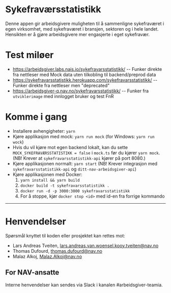 # Sykefraværsstatistikk

Denne appen gir arbeidsgivere muligheten til å sammenligne sykefraværet i egen virksomhet, med sykefraværet i bransjen, sektoren og i hele landet.
Hensikten er å gjøre arbeidsgivere mer engasjerte i eget sykefravær.

# Test miløer

-   https://arbeidsgiver.labs.nais.io/sykefravarsstatistikk/ -- Funker direkte fra nettleser med Mock data uten tilkobling til backend/preprod data
-   https://sykefravarsstatistikk.herokuapp.com/sykefravarsstatistikk/ -- Funker direkte fra nettleser men "deprecated"
-   https://arbeidsgiver-q.nav.no/sykefravarsstatistikk/ -- Funker fra `utviklerimage` med innlogget bruker og test FnR

# Komme i gang

-   Installere avhengigheter: `yarn`
-   Kjøre applikasjon med mock: `yarn run mock` (for Windows: `yarn run wock`)
-   Hvis du vil kjøre mot egen backend lokalt, kan du sette `MOCK_SYKEFRAVÆRSSTATISTIKK = false` i `mock.ts` før du kjører `yarn mock`. (NB! Krever at `sykefravarsstatistikk-api` kjører på port 8080.)
-   Kjøre applikasjonen normalt: `yarn start` (NB! Krever integrasjon med `sykefravarsstatistikk-api` og `ditt-nav-arbeidsgiver-api`)
-   Kjøre applikasjonen med Docker:
    1. `yarn install && yarn build`
    2. `docker build -t sykefravarsstatistikk .`
    3. `docker run -d -p 3000:3000 sykefravarsstatistikk`
    4. For å stoppe, kjør `docker stop <id>` med id-en fra forrige kommando

---

# Henvendelser

Spørsmål knyttet til koden eller prosjektet kan rettes mot:

-   Lars Andreas Tveiten, lars.andreas.van.woensel.kooy.tveiten@nav.no
-   Thomas Dufourd, thomas.dufourd@nav.no
-   Malaz Alkoj, Malaz.Alkoj@nav.no

## For NAV-ansatte

Interne henvendelser kan sendes via Slack i kanalen #arbeidsgiver-teamia.
